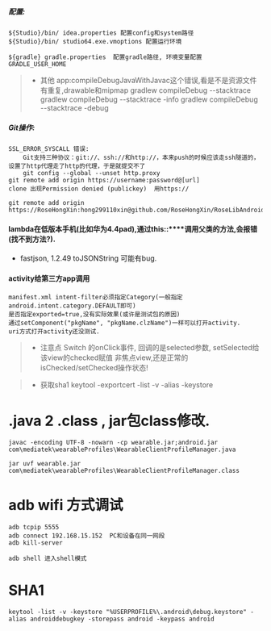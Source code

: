 ##### 配置:
```
${Studio}/bin/ idea.properties 配置config和system路径
${Studio}/bin/ studio64.exe.vmoptions 配置运行环境

${gradle} gradle.properties  配置gradle路径, 环境变量配置  GRADLE_USER_HOME

```

> * 其他
 app:compileDebugJavaWithJavac这个错误,看是不是资源文件有重复,drawable和mipmap
 gradlew compileDebug --stacktrace
 gradlew compileDebug --stacktrace -info
 gradlew compileDebug --stacktrace -debug



##### Git操作:
```
SSL_ERROR_SYSCALL 错误:
    Git支持三种协议：git://、ssh://和http://，本来push的时候应该走ssh隧道的，设置了http代理走了http的代理，于是就提交不了
    git config --global --unset http.proxy
git remote add origin https://username:password@[url]
clone 出现Permission denied (publickey)  用https://

git remote add origin https://RoseHongXin:hong299110xin@github.com/RoseHongXin/RoseLibAndroid.git

```



#### lambda在低版本手机(比如华为4.4pad),通过this::****调用父类的方法,会报错(找不到方法?).

*  fastjson,  1.2.49 toJSONString  可能有bug.

#### activity给第三方app调用
```
manifest.xml intent-filter必须指定Category(一般指定android.intent.category.DEFAULT即可)
是否指定exported=true,没有实际效果(或许是测试包的原因)
通过setComponent("pkgName", "pkgName.clzName")一样可以打开activity.
uri方式打开activity还没测试.
```

> * 注意点
    Switch 的onClick事件, 回调的是selected参数, setSelected给该view的checked赋值
    非焦点view,还是正常的isChecked/setChecked操作状态!

> * 获取sha1
    keytool -exportcert -list -v -alias <your-key-name> -keystore <path-to-production-keystore>

# .java 2 .class   , jar包class修改.
```
javac -encoding UTF-8 -nowarn -cp wearable.jar;android.jar com\mediatek\wearableProfiles\WearableClientProfileManager.java

jar uvf wearable.jar com\mediatek\wearableProfiles\WearableClientProfileManager.class

```

# adb wifi 方式调试
```
adb tcpip 5555
adb connect 192.168.15.152  PC和设备在同一网段
adb kill-server

adb shell 进入shell模式
```

# SHA1
```
keytool -list -v -keystore "%USERPROFILE%\.android\debug.keystore" -alias androiddebugkey -storepass android -keypass android
```